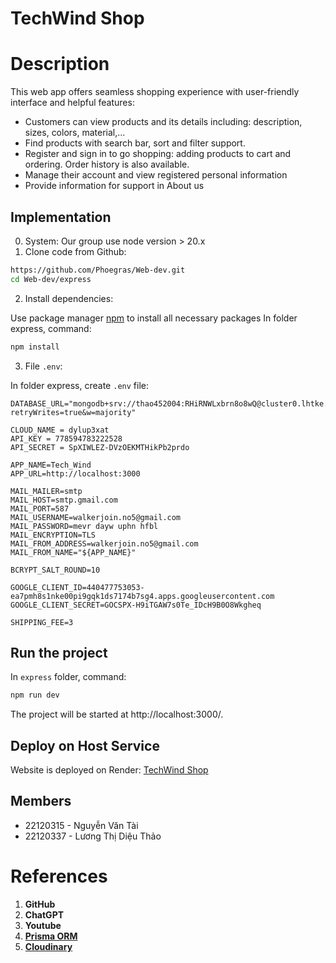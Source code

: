 # TechWind Shop

# Description
This web app offers seamless shopping experience with user-friendly interface and helpful features:
- Customers can view products and its details including: description, sizes, colors, material,...
- Find products with search bar, sort and filter support.
- Register and sign in to go shopping: adding products to cart and ordering. Order history is also available.
- Manage their account and view registered personal information
- Provide information for support in About us


## Implementation
0. System:
Our group use node version > 20.x
1. Clone code from Github:
``` bash
https://github.com/Phoegras/Web-dev.git
cd Web-dev/express
```
2. Install dependencies:

Use package manager [npm](https://www.npmjs.com/) to install all necessary packages
In folder express, command:

```bash
npm install
```

3. File `.env`:

In folder express, create `.env` file:
```
DATABASE_URL="mongodb+srv://thao452004:RHiRNWLxbrn8o8wQ@cluster0.lhtke.mongodb.net/test?retryWrites=true&w=majority"

CLOUD_NAME = dylup3xat
API_KEY = 778594783222528
API_SECRET = SpXIWLEZ-DVzOEKMTHikPb2prdo

APP_NAME=Tech_Wind
APP_URL=http://localhost:3000

MAIL_MAILER=smtp
MAIL_HOST=smtp.gmail.com
MAIL_PORT=587
MAIL_USERNAME=walkerjoin.no5@gmail.com
MAIL_PASSWORD=mevr dayw uphn hfbl
MAIL_ENCRYPTION=TLS
MAIL_FROM_ADDRESS=walkerjoin.no5@gmail.com
MAIL_FROM_NAME="${APP_NAME}"

BCRYPT_SALT_ROUND=10

GOOGLE_CLIENT_ID=440477753053-ea7pmh8s1nke00pi9gqk1ds7174b7sg4.apps.googleusercontent.com
GOOGLE_CLIENT_SECRET=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

SHIPPING_FEE=3

```

## Run the project
In `express` folder, command:
```bash
npm run dev
```
The project will be started at http://localhost:3000/.

## Deploy on Host Service
Website is deployed on Render:
[TechWind Shop](https://techwindshop.onrender.com)

## Members

- 22120315 - Nguyễn Văn Tài
- 22120337 - Lương Thị Diệu Thảo

# References
1. **GitHub**
2. **ChatGPT**
3. **Youtube**
4. [**Prisma ORM**](https://www.prisma.io/docs/orm)
5. [**Cloudinary**](https://cloudinary.com/blog/guest_post/upload-images-to-cloudinary-with-node-js-and-react)